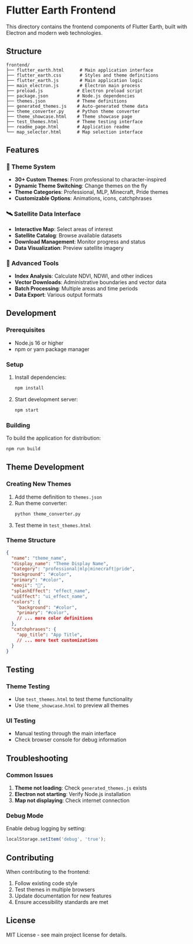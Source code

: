# Flutter Earth Frontend

This directory contains the frontend components of Flutter Earth, built with Electron and modern web technologies.

## Structure

```
frontend/
├── flutter_earth.html      # Main application interface
├── flutter_earth.css       # Styles and theme definitions
├── flutter_earth.js        # Main application logic
├── main_electron.js        # Electron main process
├── preload.js             # Electron preload script
├── package.json           # Node.js dependencies
├── themes.json            # Theme definitions
├── generated_themes.js    # Auto-generated theme data
├── theme_converter.py     # Python theme converter
├── theme_showcase.html    # Theme showcase page
├── test_themes.html       # Theme testing interface
├── readme_page.html       # Application readme
└── map_selector.html      # Map selection interface
```

## Features

### 🎨 Theme System
- **30+ Custom Themes**: From professional to character-inspired
- **Dynamic Theme Switching**: Change themes on the fly
- **Theme Categories**: Professional, MLP, Minecraft, Pride themes
- **Customizable Options**: Animations, icons, catchphrases

### 🛰️ Satellite Data Interface
- **Interactive Map**: Select areas of interest
- **Satellite Catalog**: Browse available datasets
- **Download Management**: Monitor progress and status
- **Data Visualization**: Preview satellite imagery

### 🔧 Advanced Tools
- **Index Analysis**: Calculate NDVI, NDWI, and other indices
- **Vector Downloads**: Administrative boundaries and vector data
- **Batch Processing**: Multiple areas and time periods
- **Data Export**: Various output formats

## Development

### Prerequisites
- Node.js 16 or higher
- npm or yarn package manager

### Setup
1. Install dependencies:
   ```bash
   npm install
   ```

2. Start development server:
   ```bash
   npm start
   ```

### Building
To build the application for distribution:
```bash
npm run build
```

## Theme Development

### Creating New Themes
1. Add theme definition to `themes.json`
2. Run theme converter:
   ```bash
   python theme_converter.py
   ```
3. Test theme in `test_themes.html`

### Theme Structure
```json
{
  "name": "theme_name",
  "display_name": "Theme Display Name",
  "category": "professional|mlp|minecraft|pride",
  "background": "#color",
  "primary": "#color",
  "emoji": "🎨",
  "splashEffect": "effect_name",
  "uiEffect": "ui_effect_name",
  "colors": {
    "background": "#color",
    "primary": "#color",
    // ... more color definitions
  },
  "catchphrases": {
    "app_title": "App Title",
    // ... more text customizations
  }
}
```

## Testing

### Theme Testing
- Use `test_themes.html` to test theme functionality
- Use `theme_showcase.html` to preview all themes

### UI Testing
- Manual testing through the main interface
- Check browser console for debug information

## Troubleshooting

### Common Issues
1. **Theme not loading**: Check `generated_themes.js` exists
2. **Electron not starting**: Verify Node.js installation
3. **Map not displaying**: Check internet connection

### Debug Mode
Enable debug logging by setting:
```javascript
localStorage.setItem('debug', 'true');
```

## Contributing

When contributing to the frontend:

1. Follow existing code style
2. Test themes in multiple browsers
3. Update documentation for new features
4. Ensure accessibility standards are met

## License

MIT License - see main project license for details. 